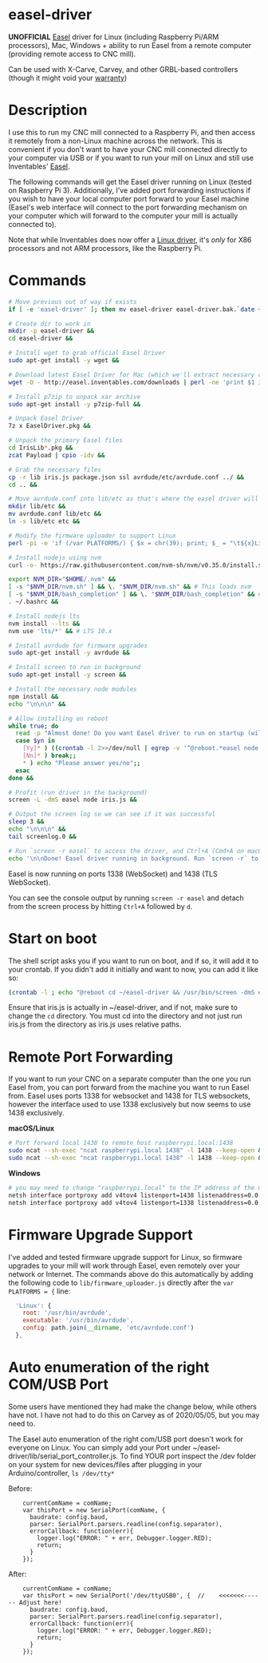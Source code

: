 # easel-driver
**UNOFFICIAL** [Easel](https://www.inventables.com/technologies/easel) driver for Linux (including Raspberry Pi/ARM processors), Mac, Windows + ability to run Easel from a remote computer (providing remote access to CNC mill).

Can be used with X-Carve, Carvey, and other GRBL-based controllers (though it might void your [warranty](http://carvey-instructions.inventables.com/warranty/CarveyLimitedWarranty11.18.16.pdf))

# Description
I use this to run my CNC mill connected to a Raspberry Pi, and then access it remotely from a non-Linux machine across the network. This is convenient if you don't want to have your CNC mill connected directly to your computer via USB or if you want to run your mill on Linux and still use Inventables' [Easel](https://www.inventables.com/technologies/easel).

The following commands will get the Easel driver running on Linux (tested on Raspberry Pi 3). Additionally, I've added port forwarding instructions if you wish to have your local computer port forward to your Easel machine (Easel's web interface will connect to the port forwarding mechanism on your computer which will forward to the computer your mill is actually connected to).

Note that while Inventables does now offer a [Linux driver](https://easel.inventables.com/sender_versions/legacy), it's _only_ for X86 processors and not ARM processors, like the Raspberry Pi.

# Commands
```sh
# Move previous out of way if exists
if [ -e 'easel-driver' ]; then mv easel-driver easel-driver.bak.`date +%s`; fi &&

# Create dir to work in
mkdir -p easel-driver &&
cd easel-driver &&

# Install wget to grab official Easel Driver
sudo apt-get install -y wget &&

# Download latest Easel Driver for Mac (which we'll extract necessary components from)
wget -O - http://easel.inventables.com/downloads | perl -ne 'print $1 if /href="([^"]+EaselDriver\S+\.pkg[^"]*)/' | xargs wget -O EaselDriver.pkg &&

# Install p7zip to unpack xar archive
sudo apt-get install -y p7zip-full &&

# Unpack Easel Driver
7z x EaselDriver.pkg &&

# Unpack the primary Easel files
cd IrisLib*.pkg &&
zcat Payload | cpio -idv &&

# Grab the necessary files
cp -r lib iris.js package.json ssl avrdude/etc/avrdude.conf ../ &&
cd .. &&

# Move avrdude.conf into lib/etc as that's where the easel driver will look
mkdir lib/etc &&
mv avrdude.conf lib/etc &&
ln -s lib/etc etc &&

# Modify the firmware uploader to support Linux
perl -pi -e 'if (/var PLATFORMS/) { $x = chr(39); print; $_ = "\t${x}Linux${x}: {\n\t\troot: ${x}/usr/bin/avrdude${x},\n\t\texecutable: ${x}/usr/bin/avrdude${x},\n\t\tconfig: path.join(__dirname, ${x}etc/avrdude.conf${x})\n\t},\n"; }' lib/firmware_uploader.js &&

# Install nodejs using nvm
curl -o- https://raw.githubusercontent.com/nvm-sh/nvm/v0.35.0/install.sh | bash - &&

export NVM_DIR="$HOME/.nvm" &&
[ -s "$NVM_DIR/nvm.sh" ] && \. "$NVM_DIR/nvm.sh" && # This loads nvm
[ -s "$NVM_DIR/bash_completion" ] && \. "$NVM_DIR/bash_completion" && # This loads nvm bash_completion
. ~/.bashrc &&

# Install nodejs lts
nvm install --lts &&
nvm use 'lts/*' && # LTS 10.x

# Install avrdude for firmware upgrades
sudo apt-get install -y avrdude &&

# Install screen to run in background
sudo apt-get install -y screen &&

# Install the necessary node modules
npm install &&
echo "\n\n\n" &&

# Allow installing on reboot
while true; do
  read -p "Almost done! Do you want Easel driver to run on startup (will install to crontab) [yn]: " yn
  case $yn in
    [Yy]* ) ((crontab -l 2>>/dev/null | egrep -v '^@reboot.*easel node iris\.js') | echo "@reboot source ~/.bashrc ; cd ~/easel-driver && /usr/bin/screen -L -dmS easel node iris.js") | crontab ; echo '\nAdded to crontab (`crontab -l` to view)'; break;;
    [Nn]* ) break;;
    * ) echo "Please answer yes/no";;
  esac
done &&

# Profit (run driver in the background)
screen -L -dmS easel node iris.js &&

# Output the screen log so we can see if it was successful
sleep 3 &&
echo "\n\n\n" &&
tail screenlog.0 &&

# Run `screen -r easel` to access the driver, and Ctrl+A (Cmd+A on macOS) followed by 'd' to detach)
echo '\n\nDone! Easel driver running in background. Run `screen -r` to bring it to foreground.'
```

Easel is now running on ports 1338 (WebSocket) and 1438 (TLS WebSocket).

You can see the console output by running `screen -r easel` and detach from the screen process by hitting `Ctrl+A` followed by `d`.

# Start on boot

The shell script asks you if you want to run on boot, and if so, it will add it to your crontab. If you didn't add it initially and want to now, you can add it like so:

```sh
(crontab -l ; echo "@reboot cd ~/easel-driver && /usr/bin/screen -dmS easel node iris.js") | crontab
```

Ensure that iris.js is actually in ~/easel-driver, and if not, make sure to change the `cd` directory. You must cd into the directory and not just run iris.js from the directory as iris.js uses relative paths.

# Remote Port Forwarding
If you want to run your CNC on a separate computer than the one you run Easel from, you can port forward from the machine you want to run Easel from. Easel uses ports 1338 for websocket and 1438 for TLS websockets, however the interface used to use 1338 exclusively but now seems to use 1438 exclusively.

**macOS/Linux**
```sh
# Port forward local 1438 to remote host raspberrypi.local:1438
sudo ncat --sh-exec "ncat raspberrypi.local 1438" -l 1438 --keep-open &
sudo ncat --sh-exec "ncat raspberrypi.local 1438" -l 1438 --keep-open &
```

**Windows**
```sh
# you may need to change "raspberrypi.local" to the IP address of the machine running easel-driver
netsh interface portproxy add v4tov4 listenport=1438 listenaddress=0.0.0.0 connectport=1438 connectaddress=raspberrypi.local
netsh interface portproxy add v4tov4 listenport=1338 listenaddress=0.0.0.0 connectport=1338 connectaddress=raspberrypi.local
```

# Firmware Upgrade Support

I've added and tested firmware upgrade support for Linux, so firmware upgrades to your mill will work through Easel, even remotely over your network or Internet. The commands above do this automatically by adding the following code to `lib/firmware_uploader.js` directly after the `var PLATFORMS = {` line:

```javascript
  'Linux': {
    root: '/usr/bin/avrdude',
    executable: '/usr/bin/avrdude',
    config: path.join(__dirname, 'etc/avrdude.conf')
  },
```

# Auto enumeration of the right COM/USB Port 

Some users have mentioned they had make the change below, while others have not. I have not had to do this on Carvey as of 2020/05/05, but you may need to.

The Easel auto enumeration of the right com/USB port doesn't work for everyone on Linux. You can simply add your Port under ~/easel-driver/lib/serial_port_controller.js. To find YOUR port inspect the /dev folder on your system for new devices/files after plugging in your Arduino/controller, `ls /dev/tty*`

Before:
```
    currentComName = comName;
    var thisPort = new SerialPort(comName, {
      baudrate: config.baud,
      parser: SerialPort.parsers.readline(config.separator),
      errorCallback: function(err){
        logger.log("ERROR: " + err, Debugger.logger.RED);
        return;
      }
    });
```

After:
```
    currentComName = comName;
    var thisPort = new SerialPort('/dev/ttyUSB0', {  //    <<<<<<<------ Adjust here!
      baudrate: config.baud,
      parser: SerialPort.parsers.readline(config.separator),
      errorCallback: function(err){
        logger.log("ERROR: " + err, Debugger.logger.RED);
        return;
      }
    });
```
